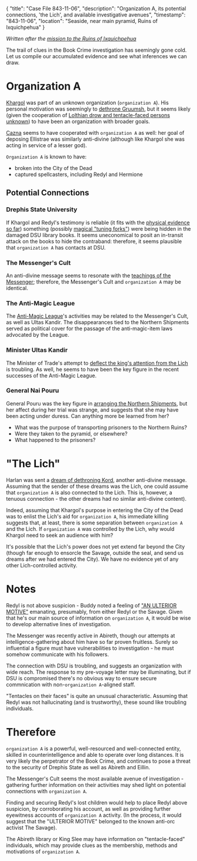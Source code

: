 {
    "title": "Case File 843-11-06",
    "description": "Organization A, its potential connections, 'the Lich', and available investigative avenues",
    "timestamp": "843-11-06",
    "location": "Seaside, near main pyramid, Ruins of Ixquichpehua"
}

*Written after the [mission to the Ruins of Ixquichpehua](/chapters/so-long-for-now.md)*

The trail of clues in the Book Crime investigation has seemingly gone cold. Let us compile our accumulated evidence and see what inferences we can draw.

# Organization A
[Khargol](/characters/khargol/) was part of an unknown organization (`organization A`). His personal motivation was seemingly to [dethrone Gruumsh](/chapters/the-gospel-according-to-shargaas/), but it seems likely (given the cooperation of [Lolthian drow and tentacle-faced persons unknown](/chapters/walk-the-swine/)) to have been an organization with broader goals.

[Cazna](/characters/cazna/) seems to have cooperated with `organization A` as well: her goal of deposing Ellistrae was similarly anti-divine (although like Khargol she was acting in service of a lesser god).

`Organization A` is known to have:

* broken into the City of the Dead
* captured spellcasters, including Redyl and Hermione

## Potential Connections

### Drephis State University
If Khargol and Redyl's testimony is reliable (it fits with the [physical evidence so far](/chapters/forensic-orcaeology/)) something (possibly [magical "tuning forks"](/chapters/zombie-zombie-zombie-ie-ie/)) were being hidden in the damaged DSU library books. It seems uneconomical to posit an in-transit attack on the books to hide the contraband: therefore, it seems plausible that `organization A` has contacts at DSU.

### The Messenger's Cult
An anti-divine message seems to resonate with the [teachings of the Messenger](/chapters/rockabout/); therefore, the Messenger's Cult and `organization A` may be identical.

### The Anti-Magic League
The [Anti-Magic League](/chapters/neophytes-big-city)'s activities may be related to the Messenger's Cult, as well as Ultas Kandir. The disappearances tied to the Northern Shipments served as political cover for the passage of the anti-magic-item laws advocated by the League.

### Minister Ultas Kandir
The Minister of Trade's attempt to [deflect the king's attention from the Lich](/chapters/neophytes-big-city/) is troubling. As well, he seems to have been the key figure in the recent successes of the Anti-Magic League.

### General Nai Pouru
General Pouru was the key figure in [arranging the Northern Shipments](chapters/law-and-order-special-dictums-unit), but her affect during her trial was strange, and suggests that she may have been acting under duress. Can anything more be learned from her?

* What was the purpose of transporting prisoners to the Northern Ruins?
* Were they taken to the pyramid, or elsewhere?
* What happened to the prisoners?

# "The Lich"
Harlan was sent a [dream of dethroning Kord](/chapters/zombie-zombie-zombie-ie-ie/), another anti-divine message. Assuming that the sender of these dreams was the Lich, one could assume that `organization A` is also connected to the Lich. This is, however, a tenuous connection - the other dreams had no similar anti-divine content).

Indeed, assuming that Khargol's purpose in entering the City of the Dead was to enlist the Lich's aid for `organization A`, his immediate killing suggests that, at least, there is some separation between `organization A` and the Lich. If `organization A` was controlled by the Lich, why would Khargol need to seek an audience with him?

It's possible that the Lich's power does not yet extend far beyond the City (though far enough to ensorcle the Savage, outside the seal, and send us dreams after we had entered the City). We have no evidence yet of any other Lich-controlled activity.

# Notes
Redyl is not above suspicion - Buddy noted a feeling of ["AN ULTERIOR MOTIVE"](/chapters/walk-the-swine/) emanating, presumably, from either Redyl or the Savage. Given that he's our main source of information on `organization A`, it would be wise to develop alternative lines of investigation.

The Messenger was recently active in Abireth, though our attempts at intelligence-gathering about him have so far proven fruitless. Surely so influential a figure must have vulnerabilities to investigation - he must somehow communicate with his followers.

The connection with DSU is troubling, and suggests an organization with wide reach. The response to my pre-voyage letter may be illuminating, but if DSU is compromised there's no obvious way to ensure secure commnication with non-`organization A`-aligned staff.

"Tentacles on their faces" is quite an unusual characteristic. Assuming that Redyl was not hallucinating (and is trustworthy), these sound like troubling individuals.

# Therefore
`organization A` is a powerful, well-resourced and well-connected entity, skilled in counterintelligence and able to operate over long distances. It is very likely the perpetrator of the Book Crime, and continues to pose a threat to the security of Drephis State as well as Abireth and Eillin.

The Messenger's Cult seems the most available avenue of investigation - gathering further information on their activities may shed light on potential connections with `organization A`.

Finding and securing Redyl's lost children would help to place Redyl above suspicion, by corroborating his account, as well as providing further eyewitness accounts of `organization A` activity. (In the process, it would suggest that the "ULTERIOR MOTIVE" belonged to the known anti-orc activist The Savage).

The Abireth library or King Slee may have information on "tentacle-faced" individuals, which may provide clues as the membership, methods and motivations of `organization A`.
